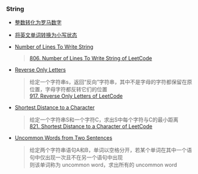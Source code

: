 ### String

- [整数转化为罗马数字](/String/int2roman.md)

- [将英文单词转换为小写状态](/String/to_low_case.md)

- [Number of Lines To Write String](/String/lines_of_string.md)
	> [806. Number of Lines To Write String of LeetCode](https://leetcode.com/problems/number-of-lines-to-write-string/description/)

- [Reverse Only Letters](/String/reverse_only_letters.md)
	> 给定一个字符串s，返回“反向”字符串，其中不是字母的字符都保留在原位置，字母字符都反转它们的位置  
	  [917. Reverse Only Letters of LeetCode](https://leetcode.com/problems/reverse-only-letters/description/)

- [Shortest Distance to a Character](/String/shortestToChar.md)
	> 给定一个字符串S和一个字符C，求出S中每个字符与C的最小距离  
	  [821. Shortest Distance to a Character of LeetCode](https://leetcode.com/problems/shortest-distance-to-a-character/description/)

- [Uncommon Words from Two Sentences](/String/uncommonFromSentences.md)
	> 给定两个字符串语句A和B，单词以空格分开，若某个单词在其中一个语句中仅出现一次且不在另一个语句中出现  
	  则该单词称为 uncommon word，求出所有的 uncommon word